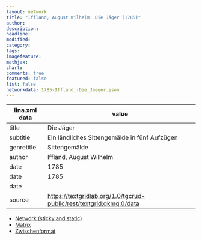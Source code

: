 ```yaml
---
layout: network
title: "Iffland, August Wilhelm: Die Jäger (1785)"
author:
description:
headline:
modified:
category:
tags:
imagefeature: 
mathjax: 
chart: 
comments: true
featured: false
list: false
networkdata: 1785-Iffland_-Die_Jaeger.json
---
```

lina.xml data  | value
------------- | -------------
title|Die Jäger
subtitle|Ein ländliches Sittengemälde in fünf Aufzügen
genretitle|Sittengemälde
author|Iffland, August Wilhelm
date|1785
date|1785
date|
source|https://textgridlab.org/1.0/tgcrud-public/rest/textgrid:qkmq.0/data


* [Network (sticky and static)](/network156)
* [Matrix](/matrix156)
* [Zwischenformat](/lina156 )
